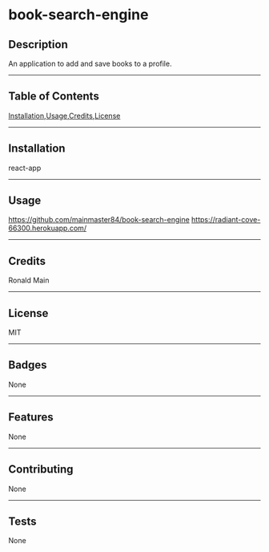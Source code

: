 # book-search-engine

## Description
  An application to add and save books to a profile.
  ***
  ## Table of Contents
  [Installation](#installation),[Usage](#usage),[Credits](#credits),[License](#license)
  ***
  ## Installation
  react-app
  ***
  ## Usage
https://github.com/mainmaster84/book-search-engine
https://radiant-cove-66300.herokuapp.com/
  ***
  ## Credits
  Ronald Main
  ***
  ## License
  MIT
  ***
  ## Badges
  None
  ***
  ## Features
  None
  ***
  ## Contributing
  None
  ***
  ## Tests
  None